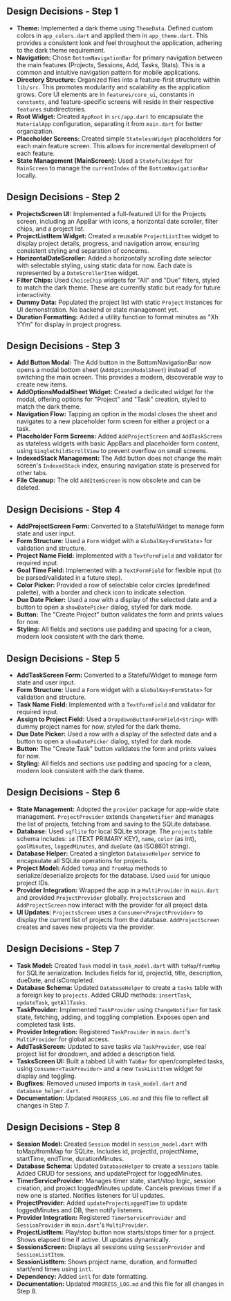 ## Design Decisions - Step 1

- **Theme:** Implemented a dark theme using `ThemeData`. Defined custom colors in `app_colors.dart` and applied them in `app_theme.dart`. This provides a consistent look and feel throughout the application, adhering to the dark theme requirement.
- **Navigation:** Chose `BottomNavigationBar` for primary navigation between the main features (Projects, Sessions, Add, Tasks, Stats). This is a common and intuitive navigation pattern for mobile applications.
- **Directory Structure:** Organized files into a feature-first structure within `lib/src`. This promotes modularity and scalability as the application grows. Core UI elements are in `features/core_ui`, constants in `constants`, and feature-specific screens will reside in their respective `features` subdirectories.
- **Root Widget:** Created `AppRoot` in `src/app.dart` to encapsulate the `MaterialApp` configuration, separating it from `main.dart` for better organization.
- **Placeholder Screens:** Created simple `StatelessWidget` placeholders for each main feature screen. This allows for incremental development of each feature.
- **State Management (MainScreen):** Used a `StatefulWidget` for `MainScreen` to manage the `currentIndex` of the `BottomNavigationBar` locally.

## Design Decisions - Step 2

- **ProjectsScreen UI:** Implemented a full-featured UI for the Projects screen, including an AppBar with icons, a horizontal date scroller, filter chips, and a project list.
- **ProjectListItem Widget:** Created a reusable `ProjectListItem` widget to display project details, progress, and navigation arrow, ensuring consistent styling and separation of concerns.
- **HorizontalDateScroller:** Added a horizontally scrolling date selector with selectable styling, using static data for now. Each date is represented by a `DateScrollerItem` widget.
- **Filter Chips:** Used `ChoiceChip` widgets for "All" and "Due" filters, styled to match the dark theme. These are currently static but ready for future interactivity.
- **Dummy Data:** Populated the project list with static `Project` instances for UI demonstration. No backend or state management yet.
- **Duration Formatting:** Added a utility function to format minutes as "Xh YYm" for display in project progress.

## Design Decisions - Step 3

- **Add Button Modal:** The Add button in the BottomNavigationBar now opens a modal bottom sheet (`AddOptionsModalSheet`) instead of switching the main screen. This provides a modern, discoverable way to create new items.
- **AddOptionsModalSheet Widget:** Created a dedicated widget for the modal, offering options for "Project" and "Task" creation, styled to match the dark theme.
- **Navigation Flow:** Tapping an option in the modal closes the sheet and navigates to a new placeholder form screen for either a project or a task.
- **Placeholder Form Screens:** Added `AddProjectScreen` and `AddTaskScreen` as stateless widgets with basic AppBars and placeholder form content, using `SingleChildScrollView` to prevent overflow on small screens.
- **IndexedStack Management:** The Add button does not change the main screen's `IndexedStack` index, ensuring navigation state is preserved for other tabs.
- **File Cleanup:** The old `AddItemScreen` is now obsolete and can be deleted.

## Design Decisions - Step 4

- **AddProjectScreen Form:** Converted to a StatefulWidget to manage form state and user input.
- **Form Structure:** Used a `Form` widget with a `GlobalKey<FormState>` for validation and structure.
- **Project Name Field:** Implemented with a `TextFormField` and validator for required input.
- **Goal Time Field:** Implemented with a `TextFormField` for flexible input (to be parsed/validated in a future step).
- **Color Picker:** Provided a row of selectable color circles (predefined palette), with a border and check icon to indicate selection.
- **Due Date Picker:** Used a row with a display of the selected date and a button to open a `showDatePicker` dialog, styled for dark mode.
- **Button:** The "Create Project" button validates the form and prints values for now.
- **Styling:** All fields and sections use padding and spacing for a clean, modern look consistent with the dark theme.

## Design Decisions - Step 5

- **AddTaskScreen Form:** Converted to a StatefulWidget to manage form state and user input.
- **Form Structure:** Used a `Form` widget with a `GlobalKey<FormState>` for validation and structure.
- **Task Name Field:** Implemented with a `TextFormField` and validator for required input.
- **Assign to Project Field:** Used a `DropdownButtonFormField<String>` with dummy project names for now, styled for the dark theme.
- **Due Date Picker:** Used a row with a display of the selected date and a button to open a `showDatePicker` dialog, styled for dark mode.
- **Button:** The "Create Task" button validates the form and prints values for now.
- **Styling:** All fields and sections use padding and spacing for a clean, modern look consistent with the dark theme.

## Design Decisions - Step 6

- **State Management:** Adopted the `provider` package for app-wide state management. `ProjectProvider` extends `ChangeNotifier` and manages the list of projects, fetching from and saving to the SQLite database.
- **Database:** Used `sqflite` for local SQLite storage. The `projects` table schema includes: `id` (TEXT PRIMARY KEY), `name`, `color` (as int), `goalMinutes`, `loggedMinutes`, and `dueDate` (as ISO8601 string).
- **Database Helper:** Created a singleton `DatabaseHelper` service to encapsulate all SQLite operations for projects.
- **Project Model:** Added `toMap` and `fromMap` methods to serialize/deserialize projects for the database. Used `uuid` for unique project IDs.
- **Provider Integration:** Wrapped the app in a `MultiProvider` in `main.dart` and provided `ProjectProvider` globally. `ProjectsScreen` and `AddProjectScreen` now interact with the provider for all project data.
- **UI Updates:** `ProjectsScreen` uses a `Consumer<ProjectProvider>` to display the current list of projects from the database. `AddProjectScreen` creates and saves new projects via the provider.

## Design Decisions - Step 7

- **Task Model:** Created `Task` model in `task_model.dart` with `toMap`/`fromMap` for SQLite serialization. Includes fields for id, projectId, title, description, dueDate, and isCompleted.
- **Database Schema:** Updated `DatabaseHelper` to create a `tasks` table with a foreign key to `projects`. Added CRUD methods: `insertTask`, `updateTask`, `getAllTasks`.
- **TaskProvider:** Implemented `TaskProvider` using `ChangeNotifier` for task state, fetching, adding, and toggling completion. Exposes open and completed task lists.
- **Provider Integration:** Registered `TaskProvider` in `main.dart`'s `MultiProvider` for global access.
- **AddTaskScreen:** Updated to save tasks via `TaskProvider`, use real project list for dropdown, and added a description field.
- **TasksScreen UI:** Built a tabbed UI with `TabBar` for open/completed tasks, using `Consumer<TaskProvider>` and a new `TaskListItem` widget for display and toggling.
- **Bugfixes:** Removed unused imports in `task_model.dart` and `database_helper.dart`.
- **Documentation:** Updated `PROGRESS_LOG.md` and this file to reflect all changes in Step 7.

## Design Decisions - Step 8

- **Session Model:** Created `Session` model in `session_model.dart` with toMap/fromMap for SQLite. Includes id, projectId, projectName, startTime, endTime, durationMinutes.
- **Database Schema:** Updated `DatabaseHelper` to create a `sessions` table. Added CRUD for sessions, and updateProject for loggedMinutes.
- **TimerServiceProvider:** Manages timer state, start/stop logic, session creation, and project loggedMinutes update. Cancels previous timer if a new one is started. Notifies listeners for UI updates.
- **ProjectProvider:** Added `updateProjectLoggedTime` to update loggedMinutes and DB, then notify listeners.
- **Provider Integration:** Registered `TimerServiceProvider` and `SessionProvider` in `main.dart`'s `MultiProvider`.
- **ProjectListItem:** Play/stop button now starts/stops timer for a project. Shows elapsed time if active. UI updates dynamically.
- **SessionsScreen:** Displays all sessions using `SessionProvider` and `SessionListItem`.
- **SessionListItem:** Shows project name, duration, and formatted start/end times using `intl`.
- **Dependency:** Added `intl` for date formatting.
- **Documentation:** Updated `PROGRESS_LOG.md` and this file for all changes in Step 8.
